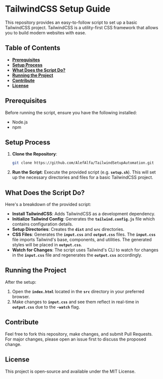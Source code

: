 # **TailwindCSS Setup Guide**

This repository provides an easy-to-follow script to set up a basic TailwindCSS project. TailwindCSS is a utility-first CSS framework that allows you to build modern websites with ease.

## **Table of Contents**

- **[Prerequisites](https://chat.openai.com/?model=gpt-4#prerequisites)**
- **[Setup Process](https://chat.openai.com/?model=gpt-4#setup-process)**
- **[What Does the Script Do?](https://chat.openai.com/?model=gpt-4#what-does-the-script-do)**
- **[Running the Project](https://chat.openai.com/?model=gpt-4#running-the-project)**
- **[Contribute](https://chat.openai.com/?model=gpt-4#contribute)**
- **[License](https://chat.openai.com/?model=gpt-4#license)**

## **Prerequisites**

Before running the script, ensure you have the following installed:

- Node.js
- npm

## **Setup Process**

1. **Clone the Repository**:
    
    ```bash
    git clone https://github.com/AlefAlfa/TailwindSetupAutomation.git
    
    ```
    
2. **Run the Script**:
Execute the provided script (e.g. **`setup.sh`**). This will set up the necessary directories and files for a basic TailwindCSS project.

## **What Does the Script Do?**

Here's a breakdown of the provided script:

- **Install TailwindCSS**: Adds TailwindCSS as a development dependency.
- **Initialize Tailwind Config**: Generates the **`tailwind.config.js`** file which contains configuration details.
- **Setup Directories**: Creates the **`dist`** and **`src`** directories.
- **CSS Files**: Generates the **`input.css`** and **`output.css`** files. The **`input.css`** file imports Tailwind's base, components, and utilities. The generated styles will be placed in **`output.css`**.
- **Watch for Changes**: The script uses Tailwind's CLI to watch for changes in the **`input.css`** file and regenerates the **`output.css`** accordingly.

## **Running the Project**

After the setup:

1. Open the **`index.html`** located in the **`src`** directory in your preferred browser.
2. Make changes to **`input.css`** and see them reflect in real-time in **`output.css`** due to the **`-watch`** flag.

## **Contribute**

Feel free to fork this repository, make changes, and submit Pull Requests. For major changes, please open an issue first to discuss the proposed change.

## **License**

This project is open-source and available under the MIT License.
